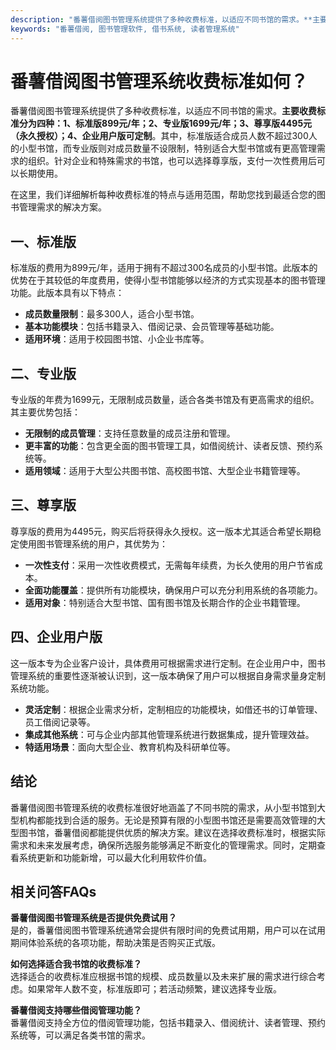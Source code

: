 ```yaml
---
description: "番薯借阅图书管理系统提供了多种收费标准，以适应不同书馆的需求。**主要收费标准分为四种：1、标准版899元/年；2、专业版1699元/年；3、尊享版4495元（永久授权）；4、企业用户版可定制**。其中，标准版适合成员人数不超过300人的小型书馆，而专业版则对成员数量不设限制，特别适合大型书馆或有更高管理需求的组织。针对企业和特殊需求的书馆，也可以选择尊享版，支付一次性费用后可以长期使用。"
keywords: "番薯借阅, 图书管理软件, 借书系统, 读者管理系统"
---
```

# 番薯借阅图书管理系统收费标准如何？

番薯借阅图书管理系统提供了多种收费标准，以适应不同书馆的需求。**主要收费标准分为四种：1、标准版899元/年；2、专业版1699元/年；3、尊享版4495元（永久授权）；4、企业用户版可定制**。其中，标准版适合成员人数不超过300人的小型书馆，而专业版则对成员数量不设限制，特别适合大型书馆或有更高管理需求的组织。针对企业和特殊需求的书馆，也可以选择尊享版，支付一次性费用后可以长期使用。

在这里，我们详细解析每种收费标准的特点与适用范围，帮助您找到最适合您的图书管理需求的解决方案。

## 一、标准版

标准版的费用为899元/年，适用于拥有不超过300名成员的小型书馆。此版本的优势在于其较低的年度费用，使得小型书馆能够以经济的方式实现基本的图书管理功能。此版本具有以下特点：

- **成员数量限制**：最多300人，适合小型书馆。
- **基本功能模块**：包括书籍录入、借阅记录、会员管理等基础功能。
- **适用环境**：适用于校园图书馆、小企业书库等。

## 二、专业版

专业版的年费为1699元，无限制成员数量，适合各类书馆及有更高需求的组织。其主要优势包括：

- **无限制的成员管理**：支持任意数量的成员注册和管理。
- **更丰富的功能**：包含更全面的图书管理工具，如借阅统计、读者反馈、预约系统等。
- **适用领域**：适用于大型公共图书馆、高校图书馆、大型企业书籍管理等。

## 三、尊享版

尊享版的费用为4495元，购买后将获得永久授权。这一版本尤其适合希望长期稳定使用图书管理系统的用户，其优势为：

- **一次性支付**：采用一次性收费模式，无需每年续费，为长久使用的用户节省成本。
- **全面功能覆盖**：提供所有功能模块，确保用户可以充分利用系统的各项能力。
- **适用对象**：特别适合大型书馆、国有图书馆及长期合作的企业书籍管理。

## 四、企业用户版

这一版本专为企业客户设计，具体费用可根据需求进行定制。在企业用户中，图书管理系统的重要性逐渐被认识到，这一版本确保了用户可以根据自身需求量身定制系统功能。

- **灵活定制**：根据企业需求分析，定制相应的功能模块，如借还书的订单管理、员工借阅记录等。
- **集成其他系统**：可与企业内部其他管理系统进行数据集成，提升管理效益。
- **特适用场景**：面向大型企业、教育机构及科研单位等。

## 结论

番薯借阅图书管理系统的收费标准很好地涵盖了不同书院的需求，从小型书馆到大型机构都能找到合适的服务。无论是预算有限的小型图书馆还是需要高效管理的大型图书馆，番薯借阅都能提供优质的解决方案。建议在选择收费标准时，根据实际需求和未来发展考虑，确保所选服务能够满足不断变化的管理需求。同时，定期查看系统更新和功能新增，可以最大化利用软件价值。

## 相关问答FAQs

**番薯借阅图书管理系统是否提供免费试用？**  
是的，番薯借阅图书管理系统通常会提供有限时间的免费试用期，用户可以在试用期间体验系统的各项功能，帮助决策是否购买正式版。

**如何选择适合我书馆的收费标准？**  
选择适合的收费标准应根据书馆的规模、成员数量以及未来扩展的需求进行综合考虑。如果常年人数不变，标准版即可；若活动频繁，建议选择专业版。

**番薯借阅支持哪些借阅管理功能？**  
番薯借阅支持全方位的借阅管理功能，包括书籍录入、借阅统计、读者管理、预约系统等，可以满足各类书馆的需求。
